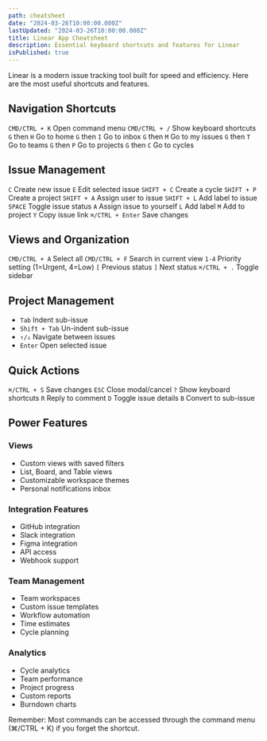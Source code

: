 ```yaml
---
path: cheatsheet
date: "2024-03-26T10:00:00.000Z"
lastUpdated: "2024-03-26T10:00:00.000Z"
title: Linear App Cheatsheet
description: Essential keyboard shortcuts and features for Linear
isPublished: true
---
```


Linear is a modern issue tracking tool built for speed and efficiency. Here are the most useful shortcuts and features.

## Navigation Shortcuts

`CMD/CTRL + K` Open command menu
`CMD/CTRL + /` Show keyboard shortcuts
`G` then `H` Go to home
`G` then `I` Go to inbox
`G` then `M` Go to my issues
`G` then `T` Go to teams
`G` then `P` Go to projects
`G` then `C` Go to cycles

## Issue Management

`C` Create new issue
`E` Edit selected issue
`SHIFT + C` Create a cycle
`SHIFT + P` Create a project
`SHIFT + A` Assign user to issue
`SHIFT + L` Add label to issue
`SPACE` Toggle issue status
`A` Assign issue to yourself
`L` Add label
`M` Add to project
`Y` Copy issue link
`⌘/CTRL + Enter` Save changes

## Views and Organization

`CMD/CTRL + A` Select all
`CMD/CTRL + F` Search in current view
`1-4` Priority setting (1=Urgent, 4=Low)
`[` Previous status
`]` Next status
`⌘/CTRL + .` Toggle sidebar

## Project Management

- `Tab` Indent sub-issue
- `Shift + Tab` Un-indent sub-issue
- `↑/↓` Navigate between issues
- `Enter` Open selected issue

## Quick Actions

`⌘/CTRL + S` Save changes
`ESC` Close modal/cancel
`?` Show keyboard shortcuts
`R` Reply to comment
`D` Toggle issue details
`B` Convert to sub-issue

## Power Features

### Views

- Custom views with saved filters
- List, Board, and Table views
- Customizable workspace themes
- Personal notifications inbox

### Integration Features

- GitHub integration
- Slack integration
- Figma integration
- API access
- Webhook support

### Team Management

- Team workspaces
- Custom issue templates
- Workflow automation
- Time estimates
- Cycle planning

### Analytics

- Cycle analytics
- Team performance
- Project progress
- Custom reports
- Burndown charts

Remember: Most commands can be accessed through the command menu (⌘/CTRL + K) if you forget the shortcut.
